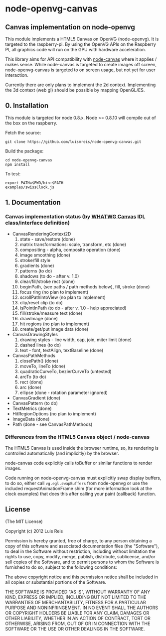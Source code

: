 # node-openvg-canvas
## Canvas implementation on node-openvg

This module implements a HTML5 Canvas on OpenVG (node-openvg). It is targeted to the raspberry-pi.
By using the OpenVG APIs on the Raspberry PI, all graphics code will run on the GPU with hardware acceleration.

This library aims for API compatibility with [node-canvas](https://github.com/learnboost/node-canvas) where it applies / makes sense. While node-canvas is targeted to create images off screen, node-openvg-canvas is targeted to on screen usage, but not yet for user interaction.

Currently there are only plans to implement the 2d context. Implementing the 3d context (web gl) should be possible by mapping OpenGL/ES.

## 0. Installation

This module is targeted for node 0.8.x. Node >= 0.8.10 will compile out of the box on the raspberry.

Fetch the source:

    git clone https://github.com/luismreis/node-openvg-canvas.git

Build the package:

    cd node-openvg-canvas
    npm install

To test:

    export PATH=$PWD/bin:$PATH
    examples/swissClock.js

## 1. Documentation

### Canvas implementation status (by [WHATWG Canvas](http://www.whatwg.org/specs/web-apps/current-work/multipage/the-canvas-element.html) IDL class/interface definition)

* CanvasRenderingContext2D
  1. state - save/restore (done)
  2. matrix transformations: scale, transform, etc (done)
  3. compositing - alpha, composite operation (done)
  4. image smoothing (done)
  5. stroke/fill style
    1. gradients (done)
    2. patterns (to do)
  6. shadows (to do - after v. 1.0)
  7. clear/fill/stroke rect (done)
  8. beginPath, (see paths / path methods below), fill, stroke (done)
  9. focus ring (no plan to implement)
  10. scrollPathIntoView (no plan to implement)
  11. clip/reset clip (to do)
  12. isPointInPath (to do - after v. 1.0 - help appreciated)
  13. fill/stroke/measure text (done)
  14. drawImage (done)
  15. hit regions (no plan to implement)
  16. create/get/put image data (done)
* CanvasDrawingStyles
  1. drawing styles - line width, cap, join, miter limit (done)
  2. dashed lines (to do)
  3. text - font, textAlign, textBaseline (done)
* CanvasPathMethods
  1. closePath() (done)
  2. moveTo, lineTo (done)
  3. quadraticCurveTo, bezierCurveTo (untested)
  4. arcTo (to do)
  5. rect (done)
  6. arc (done)
  7. ellipse (done - rotation parameter ignored)
* CanvasGradient (done)
* CanvasPattern (to do)
* TextMetrics (done)
* HitRegionOptions (no plan to implement)
* ImageData (done)
* Path (done - see CanvasPathMethods)

### Differences from the HTML5 Canvas object / node-canvas

The HTML5 Canvas is used inside the browser runtime, so, its rendering is controlled automatically (and implicitly) by the browser.

node-canvas code explicitly calls toBuffer or similar functions to render images.

Code running on node-openvg-canvas must explicitly swap display buffers, to do so, either call ```vg.egl.swapBuffers``` from node-openvg or use the included requestAnimationFrame shim (for more information look at the clock examples) that does this after calling your paint (callback) function.

## License

(The MIT License)

Copyright (c) 2012 Luis Reis

Permission is hereby granted, free of charge, to any person obtaining a copy of this software and associated documentation files (the "Software"), to deal in the Software without restriction, including without limitation the rights to use, copy, modify, merge, publish, distribute, sublicense, and/or sell copies of the Software, and to permit persons to whom the Software is furnished to do so, subject to the following conditions:

The above copyright notice and this permission notice shall be included in all copies or substantial portions of the Software.

THE SOFTWARE IS PROVIDED "AS IS", WITHOUT WARRANTY OF ANY KIND, EXPRESS OR IMPLIED, INCLUDING BUT NOT LIMITED TO THE WARRANTIES OF MERCHANTABILITY, FITNESS FOR A PARTICULAR PURPOSE AND NONINFRINGEMENT. IN NO EVENT SHALL THE AUTHORS OR COPYRIGHT HOLDERS BE LIABLE FOR ANY CLAIM, DAMAGES OR OTHER LIABILITY, WHETHER IN AN ACTION OF CONTRACT, TORT OR OTHERWISE, ARISING FROM, OUT OF OR IN CONNECTION WITH THE SOFTWARE OR THE USE OR OTHER DEALINGS IN THE SOFTWARE.
